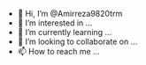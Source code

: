 - 👋 Hi, I’m @Amirreza9820trm
- 👀 I’m interested in ...
- 🌱 I’m currently learning ...
- 💞️ I’m looking to collaborate on ...
- 📫 How to reach me ...

<!---
Amirreza9820trm/Amirreza9820trm is a ✨ special ✨ repository because its `README.md` (this file) appears on your GitHub profile.
You can click the Preview link to take a look at your changes.
--->
